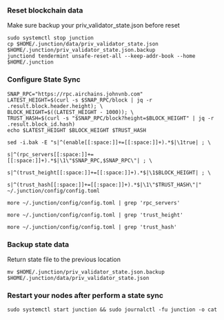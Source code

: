 ### Reset blockchain data
Make sure backup your priv_validator_state.json before reset
```
sudo systemctl stop junction
cp $HOME/.junction/data/priv_validator_state.json $HOME/.junction/priv_validator_state.json.backup
junctiond tendermint unsafe-reset-all --keep-addr-book --home $HOME/.junction
```
### Configure State Sync
```
SNAP_RPC="https://rpc.airchains.johnvnb.com"
LATEST_HEIGHT=$(curl -s $SNAP_RPC/block | jq -r .result.block.header.height); \
BLOCK_HEIGHT=$((LATEST_HEIGHT - 1000)); \
TRUST_HASH=$(curl -s "$SNAP_RPC/block?height=$BLOCK_HEIGHT" | jq -r .result.block_id.hash)
echo $LATEST_HEIGHT $BLOCK_HEIGHT $TRUST_HASH
```
```
sed -i.bak -E "s|^(enable[[:space:]]+=[[:space:]]+).*$|\1true| ; \

s|^(rpc_servers[[:space:]]+=[[:space:]]+).*$|\1\"$SNAP_RPC,$SNAP_RPC\"| ; \

s|^(trust_height[[:space:]]+=[[:space:]]+).*$|\1$BLOCK_HEIGHT| ; \

s|^(trust_hash[[:space:]]+=[[:space:]]+).*$|\1\"$TRUST_HASH\"|" ~/.junction/config/config.toml

more ~/.junction/config/config.toml | grep 'rpc_servers'

more ~/.junction/config/config.toml | grep 'trust_height'

more ~/.junction/config/config.toml | grep 'trust_hash'
```
### Backup state data
Return state file to the previous location
```
mv $HOME/.junction/priv_validator_state.json.backup $HOME/.junction/data/priv_validator_state.json
```
### Restart your nodes after perform a state sync
```
sudo systemctl start junction && sudo journalctl -fu junction -o cat
```
